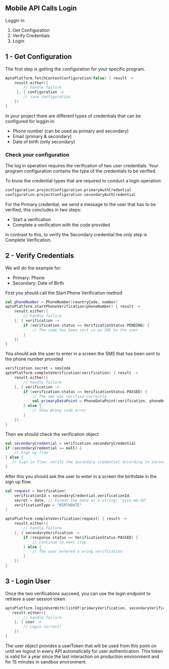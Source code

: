 ## Mobile API Calls Login

Loggin in


 1. Get Configuration
 2. Verify Credentials
 3. Login


## 1 - Get Configuration


The first step is getting the configuration for your specific program.


```kotlin
AptoPlatform.fetchContextConfiguration(false) { result ->
    result.either({ 
    	// handle failure  
     }, { configuration ->
        // save configuration
    })
}
```

In your project there are different types of credentials that can be configured for loggin in:
- Phone number (can be used as primary and secondary)
- Email (primary & secondary)
- Date of birth (only secondary)


### Check your configuration


The log in operation requires the verification of two user credentials. Your program configuration contains the type of the credentials to be verified.

To know the credential types that are required to conduct a login operation:

```kotlin
configuration.projectConfiguration.primaryAuthCredential
configuration.projectConfiguration.secondaryAuthCredential
```

For the Primary credential, we send a message to the user that has to be verified, this concludes in two steps:
- Start a verification
- Complete a verification with the code provided

In contrast to this, to verify the Secondary credential the only step is Complete Verification.


## 2 - Verify Credentials


We will do the example for:
- Primary: Phone
- Secondary: Date of Birth


First you should call the Start Phone Verification method

```kotlin
val phoneNumber = PhoneNumber(countryCode, number)
aptoPlatform.startPhoneVerification(phoneNumber) { result ->
	result.either({
		// handle failure
  	}, { verification ->
		if (verification.status == VerificationStatus.PENDING) {
        	// The code has been sent in an SMS to the user
		}  
    })  
}
```

You should ask the user to enter in a screen the SMS that has been sent to the phone number provided

```kotlin
verification.secret = smsCode
aptoPlatform.completeVerification(verification) { result ->
	result.either({
		// handle failure  
	}, { verification ->  
		if (verification.status == VerificationStatus.PASSED) {
			// The sms was verified correctly
            val primaryDataPoint = PhoneDataPoint(verification, phoneNumber)
		} else {
			// Show Wrong code error
		}
    })  
}
```

Then we should check the verification object

```kotlin
val secondaryCredential = verification.secondaryCredential
if (secondaryCredential == null) {
    // Sign up flow
} else {
   // Sign in flow: verify the secondary credential according to secondary.verificationType, in this example it will be BIRTHDATE
}

```

After this you should ask the user to enter in a screen the birthdate in the sign up flow.

```kotlin
val request = Verification(
    verificationId = secondaryCredential.verificationId,
    secret = date, // Format the date as a string: "yyyy-mm-dd"
    verificationType = "BIRTHDATE"
)

aptoPlatform.completeVerification(request) { result ->
    result.either({
		// handle failure  
	}, { secondaryVerification ->  
		if (response.status == VerificationStatus.PASSED) {
            // Continue to next step
        } else {
            // The user entered a wrong verification
        }
    })  
}
```

## 3 - Login User

Once the two verifications succeed, you can use the login endpoint to retrieve a user session token:

```kotlin
aptoPlatform.loginUserWith(listOf(primaryVerification, secondaryVerification)) { result ->
   result.either({
		// handle failure  
	}, { user ->  
		// Login correct!
	})  
}
```

The user object provides a userToken that will be used from this point on until we logout in every API automatically for user authentication.
This token is valid for a year since the last interaction on production environment and for 15 minutes in sandbox environment.
